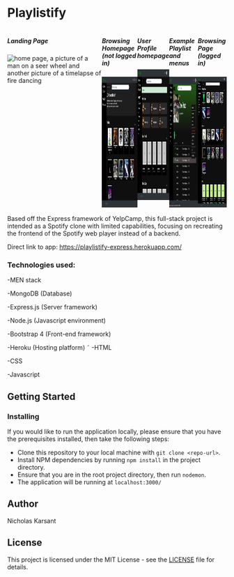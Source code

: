 # Playlistify

<div style="display: flex; justify-content: flex-start;">

  <div>
    <h5>Landing Page</h5>
    <img src="images/landingpage.jpg" alt="home page, a picture of a man on a seer wheel and another picture of a timelapse of fire dancing" width="200" height="300"/>
  </div>


  <div>
    <h5>Browsing Homepage (not logged in)</h5>
    <img src="images/homepage.jpg" alt="screenshot of classes offered, partial list" width="200" height="300"/>
  </div>


  <div>
    <h5>User Profile homepage</h5>
    <img src="images/loggedIn.jpg" alt="about page,lots of text, a black and white picture of a man riding a cyr wheel facing the camera with large windows close in the background" width="200" height="300"/>
  </div>


  <div>
    <h5>Example Playlist and menus</h5>
    <img src="images/playlist.jpg" alt="spotify-like music playlist title Greek Dance" width="200" height="300"/>
  </div>

  <div>
    <h5>Browsing Page (logged in)</h5>
    <img src="images/browse.jpg" alt="contact page/form" width="200" height="300"/>
  </div>

</div>


Based off the Express framework of YelpCamp, this full-stack project is intended as a Spotify clone with limited capabilities, focusing on recreating the frontend of the Spotify web player instead of a backend.   

Direct link to app: https://playlistify-express.herokuapp.com/


### Technologies used:

-MEN stack

-MongoDB (Database)

-Express.js (Server framework)

-Node.js (Javascript environment)

-Bootstrap 4 (Front-end framework)

-Heroku (Hosting platform)
˜
-HTML

-CSS

-Javascript

## Getting Started



### Installing
If you would like to run the application locally, please ensure that you have the prerequisites installed, then take the following steps:
- Clone this repository to your local machine with `git clone <repo-url>`.
- Install NPM dependencies by running `npm install` in the project directory.
- Ensure that you are in the root project directory, then run `nodemon`.
- The application will be running at `localhost:3000/`


## Author
Nicholas Karsant
## License
This project is licensed under the MIT License - see the [LICENSE](LICENSE.md) file for details.
